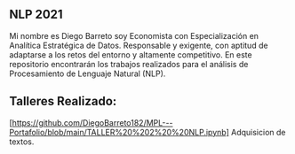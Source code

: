 ##  NLP 2021               
Mi nombre es Diego Barreto soy Economista con Especialización en Analítica Estratégica de Datos. Responsable y exigente, con aptitud de adaptarse a los retos del entorno y altamente competitivo.
En este repositorio encontrarán los trabajos realizados para el análisis de Procesamiento de Lenguaje Natural (NLP).

## Talleres Realizado:

[https://github.com/DiegoBarreto182/MPL---Portafolio/blob/main/TALLER%20%202%20%20NLP.ipynb] Adquisicion de textos.

